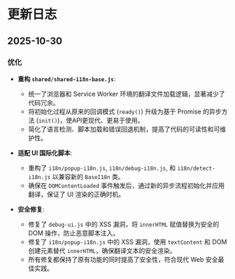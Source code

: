 # 更新日志

## 2025-10-30

### 优化

- **重构 `shared/shared-i18n-base.js`**:
  - 统一了浏览器和 Service Worker 环境的翻译文件加载逻辑，显著减少了代码冗余。
  - 将初始化过程从原来的回调模式 (`ready()`) 升级为基于 Promise 的异步方法 (`init()`)，使API更现代、更易于使用。
  - 简化了语言检测、脚本加载和错误回退机制，提高了代码的可读性和可维护性。

- **适配 UI 国际化脚本**:
  - 重构了 `i18n/popup-i18n.js`, `i18n/debug-i18n.js`, 和 `i18n/detect-i18n.js` 以兼容新的 `BaseI18n` 类。
  - 确保在 `DOMContentLoaded` 事件触发后，通过新的异步流程初始化并应用翻译，保证了 UI 渲染的正确时机。

- **安全修复**:
  - 修复了 `debug-ui.js` 中的 XSS 漏洞，将 `innerHTML` 赋值替换为安全的 DOM 操作，防止恶意脚本注入。
  - 修复了 `i18n/popup-i18n.js` 中的 XSS 漏洞，使用 `textContent` 和 DOM 创建元素替代 `innerHTML`，确保翻译文本的安全渲染。
  - 所有修复都保持了原有功能的同时提高了安全性，符合现代 Web 安全最佳实践。
